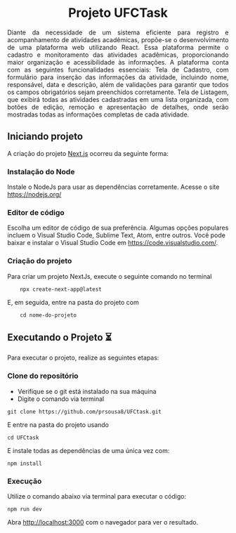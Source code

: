 <h1 align="center">Projeto UFCTask</h1>

<p align="justify">Diante da necessidade de um sistema eficiente para registro e acompanhamento de atividades acadêmicas, propõe-se o desenvolvimento de uma plataforma web utilizando React. Essa plataforma permite o cadastro e monitoramento das atividades acadêmicas, proporcionando maior organização e acessibilidade às informações. A plataforma conta com as seguintes funcionalidades essenciais: Tela de Cadastro, com formulário para inserção das informações da atividade, incluindo nome, responsável, data e descrição, além de validações para garantir que todos os campos obrigatórios sejam preenchidos corretamente. Tela de Listagem, que exibirá todas as atividades cadastradas em uma lista organizada, com botões de edição, remoção e apresentação de detalhes, onde serão mostradas todas as informações completas de cada atividade.</p>

## Iniciando projeto

A criação do projeto [Next.js](https://nextjs.org) ocorreu da seguinte forma:

### Instalação do Node
Instale o NodeJs para usar as dependências corretamente. Acesse o site https://nodejs.org/

### Editor de código

Escolha um editor de código de sua preferência. Algumas opções populares incluem o Visual Studio Code, Sublime Text, Atom, entre outros. Você pode baixar e instalar o Visual Studio Code em https://code.visualstudio.com/.

### Criação do projeto

Para criar um projeto NextJs, execute o seguinte comando no terminal

~~~
    npx create-next-app@latest
~~~

E, em seguida, entre na pasta do projeto com 

~~~
    cd nome-do-projeto
~~~

## Executando o Projeto ⏳

Para executar o projeto, realize as seguintes etapas:

### Clone do repositório

- Verifique se o git está instalado na sua máquina
- Digite o comando via terminal

~~~
git clone https://github.com/prsousa8/UFCtask.git
~~~

E entre na pasta do projeto usando 

~~~
cd UFCtask
~~~


E instale todas as dependências de uma única vez com:
~~~
npm install
~~~

### Execução

Utilize o comando abaixo via terminal para executar o código:
~~~
npm run dev
~~~


Abra [http://localhost:3000](http://localhost:3000) com o navegador para ver o resultado.